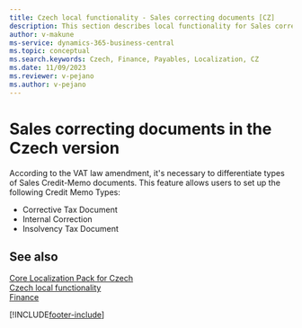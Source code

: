 ```yaml
---
title: Czech local functionality - Sales correcting documents [CZ] 
description: This section describes local functionality for Sales correcting documents in the Czech version.
author: v-makune
ms-service: dynamics-365-business-central
ms.topic: conceptual
ms.search.keywords: Czech, Finance, Payables, Localization, CZ
ms.date: 11/09/2023
ms.reviewer: v-pejano
ms.author: v-pejano
---
```



# Sales correcting documents in the Czech version

According to the VAT law amendment, it's necessary to differentiate types of Sales Credit-Memo documents. This feature allows users to set up the following Credit Memo Types:

- Corrective Tax Document
- Internal Correction
- Insolvency Tax Document

## See also

[Core Localization Pack for Czech](ui-extensions-core-localization-pack-cz.md)  
[Czech local functionality](czech-local-functionality.md)  
[Finance](../../finance.md)  


[!INCLUDE[footer-include](../../includes/footer-banner.md)]